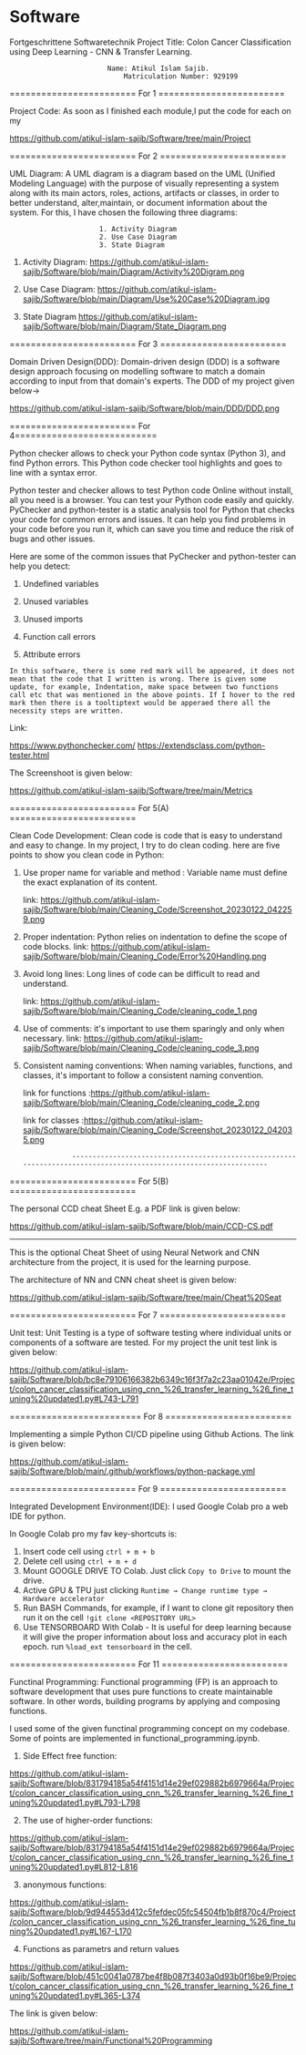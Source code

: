 # Software


Fortgeschrittene Softwaretechnik Project Title: Colon Cancer Classification using Deep Learning - CNN & Transfer Learning.

							Name: Atikul Islam Sajib.
						        Matriculation Number: 929199

======================== For 1 ========================

Project Code: As soon as I finished each module,I put the code for each on my

https://github.com/atikul-islam-sajib/Software/tree/main/Project


======================== For 2 ========================

UML Diagram: A UML diagram is a diagram based on the UML (Unified Modeling Language) with the purpose of visually representing a system along with its main actors, roles, actions, artifacts or classes, in order to better understand, alter,maintain, or document information about the system. For this, I have chosen the following three diagrams:

						  1. Activity Diagram
						  2. Use Case Diagram
						  3. State Diagram
              
          
1. Activity Diagram:
https://github.com/atikul-islam-sajib/Software/blob/main/Diagram/Activity%20Digram.png

2. Use Case Diagram:
https://github.com/atikul-islam-sajib/Software/blob/main/Diagram/Use%20Case%20Diagram.jpg

3. State Diagram
https://github.com/atikul-islam-sajib/Software/blob/main/Diagram/State_Diagram.png


======================== For 3 ========================

Domain Driven Design(DDD): Domain-driven design (DDD) is a software design approach focusing on modelling software to match a domain according to input from that domain's experts. The DDD of my project given below->

https://github.com/atikul-islam-sajib/Software/blob/main/DDD/DDD.png

======================== For 4===========================

Python checker allows to check your Python code syntax (Python 3), and find Python errors. This Python code checker tool highlights and goes to line with a syntax error.

Python tester and checker allows to test Python code Online without install, all you need is a browser. You can test your Python code easily and quickly.
PyChecker and python-tester is a static analysis tool for Python that checks your code for common errors and issues. It can help you find problems in your code before you run it, which can save you time and reduce the risk of bugs and other issues.
				
Here are some of the common issues that PyChecker and python-tester can help you detect:

1. Undefined variables

2. Unused variables

3. Unused imports

4. Function call errors

5. Attribute errors
				
				
`In this software, there is some red mark will be appeared, it does not mean that the code that I written is wrong. There is given some update, for example, Indentation, make space between two functions call etc that was mentioned in the above points. If I hover to the red mark then there is a tooltiptext would be apperaed there all the necessity steps are written.`

Link: 

https://www.pythonchecker.com/
https://extendsclass.com/python-tester.html

The Screenshoot is given below:

https://github.com/atikul-islam-sajib/Software/tree/main/Metrics



======================== For 5(A) ========================

Clean Code Development: Clean code is code that is easy to understand and easy to change. In my project, I try to do clean coding. here are five points to show you clean code in Python:

1. Use proper name for variable and method : Variable name must define the exact explanation of its content.

	link: https://github.com/atikul-islam-sajib/Software/blob/main/Cleaning_Code/Screenshot_20230122_042259.png

2. Proper indentation: Python relies on indentation to define the scope of code blocks.
	link: https://github.com/atikul-islam-sajib/Software/blob/main/Cleaning_Code/Error%20Handling.png

3. Avoid long lines: Long lines of code can be difficult to read and understand.

	link: https://github.com/atikul-islam-sajib/Software/blob/main/Cleaning_Code/cleaning_code_1.png

4. Use of comments: it's important to use them sparingly and only when necessary.
	link: https://github.com/atikul-islam-sajib/Software/blob/main/Cleaning_Code/cleaning_code_3.png

5. Consistent naming conventions: When naming variables, functions, and classes, it's important to follow a consistent naming convention. 

	link for functions :https://github.com/atikul-islam-sajib/Software/blob/main/Cleaning_Code/cleaning_code_2.png
	
	link for classes   :https://github.com/atikul-islam-sajib/Software/blob/main/Cleaning_Code/Screenshot_20230122_042035.png

                   -------------------------------------------------------------------------------------------------------------------
		   
======================== For 5(B) ========================


The personal CCD cheat Sheet E.g. a PDF link is given below:

https://github.com/atikul-islam-sajib/Software/blob/main/CCD-CS.pdf

--------------------------------------------------------------------------------------------------------------------------------------------------------------------

This is the optional Cheat Sheet of using Neural Network and CNN architecture from the project, it is used for the learning purpose.

The architecture of NN and CNN cheat sheet is given below:

https://github.com/atikul-islam-sajib/Software/tree/main/Cheat%20Seat

======================== For 7 ========================

Unit test: Unit Testing is a type of software testing where individual units or components of a software are tested. For my project the unit test link is given below:

https://github.com/atikul-islam-sajib/Software/blob/bc8e79106166382b6349c16f3f7a2c23aa01042e/Project/colon_cancer_classification_using_cnn_%26_transfer_learning_%26_fine_tuning%20updated1.py#L743-L791

========================= For 8 ========================

Implementing a simple Python CI/CD pipeline using Github Actions. The link is given below:

https://github.com/atikul-islam-sajib/Software/blob/main/.github/workflows/python-package.yml


======================== For 9 ========================

Integrated Development Environment(IDE): I used Google Colab pro a web IDE for python. 

In Google Colab pro my fav key-shortcuts is:

1. Insert code cell using `ctrl + m + b`
2. Delete cell using `ctrl + m + d`
3. Mount  GOOGLE DRIVE TO Colab. Just click `Copy to Drive` to mount the drive.
4. Active GPU & TPU just clicking `Runtime → Change runtime type → Hardware accelerator`
5. Run BASH Commands, for example, if I want to clone git repository then run it on the cell `!git clone <REPOSITORY URL>`
6. Use TENSORBOARD With Colab - It is useful for deep learning because it will give the proper information about loss and accuracy plot in each epoch. run `%load_ext tensorboard` in the cell.

======================== For 11 ========================

Functinal Programming: Functional programming (FP) is an approach to software development that uses pure functions to create maintainable software. In other words, building programs by applying and composing functions.

I used some of the given functinal programming concept on my codebase. Some of points are implemented in functional_programming.ipynb. 
1. Side Effect free function: 


https://github.com/atikul-islam-sajib/Software/blob/831794185a54f4151d14e29ef029882b6979664a/Project/colon_cancer_classification_using_cnn_%26_transfer_learning_%26_fine_tuning%20updated1.py#L793-L798

2. The use of higher-order functions:

https://github.com/atikul-islam-sajib/Software/blob/831794185a54f4151d14e29ef029882b6979664a/Project/colon_cancer_classification_using_cnn_%26_transfer_learning_%26_fine_tuning%20updated1.py#L812-L816

3. anonymous functions: 

https://github.com/atikul-islam-sajib/Software/blob/9d944553d412c5fefdec05fc54504fb1b8f870c4/Project/colon_cancer_classification_using_cnn_%26_transfer_learning_%26_fine_tuning%20updated1.py#L167-L170

4. Functions as parametrs and return values

https://github.com/atikul-islam-sajib/Software/blob/451c0041a0787be4f8b087f3403a0d93b0f16be9/Project/colon_cancer_classification_using_cnn_%26_transfer_learning_%26_fine_tuning%20updated1.py#L365-L374

The link is given below:

https://github.com/atikul-islam-sajib/Software/tree/main/Functional%20Programming
